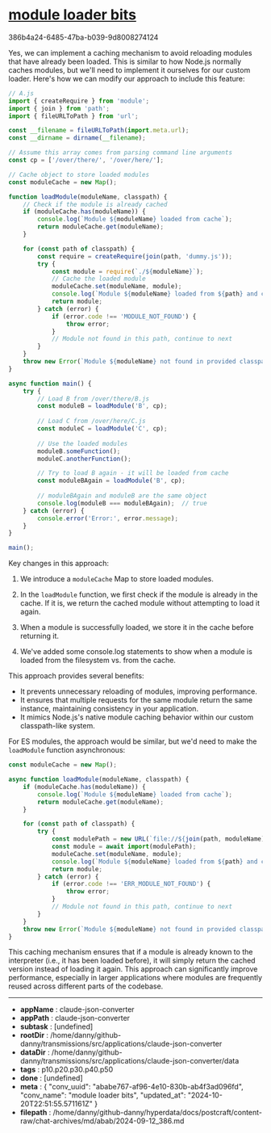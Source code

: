 # [module loader bits](https://claude.ai/chat/ababe767-af96-4e10-830b-ab4f3ad096fd)

386b4a24-6485-47ba-b039-9d8008274124

 Yes, we can implement a caching mechanism to avoid reloading modules that have already been loaded. This is similar to how Node.js normally caches modules, but we'll need to implement it ourselves for our custom loader. Here's how we can modify our approach to include this feature:

```javascript
// A.js
import { createRequire } from 'module';
import { join } from 'path';
import { fileURLToPath } from 'url';

const __filename = fileURLToPath(import.meta.url);
const __dirname = dirname(__filename);

// Assume this array comes from parsing command line arguments
const cp = ['/over/there/', '/over/here/'];

// Cache object to store loaded modules
const moduleCache = new Map();

function loadModule(moduleName, classpath) {
    // Check if the module is already cached
    if (moduleCache.has(moduleName)) {
        console.log(`Module ${moduleName} loaded from cache`);
        return moduleCache.get(moduleName);
    }

    for (const path of classpath) {
        const require = createRequire(join(path, 'dummy.js'));
        try {
            const module = require(`./${moduleName}`);
            // Cache the loaded module
            moduleCache.set(moduleName, module);
            console.log(`Module ${moduleName} loaded from ${path} and cached`);
            return module;
        } catch (error) {
            if (error.code !== 'MODULE_NOT_FOUND') {
                throw error;
            }
            // Module not found in this path, continue to next
        }
    }
    throw new Error(`Module ${moduleName} not found in provided classpath`);
}

async function main() {
    try {
        // Load B from /over/there/B.js
        const moduleB = loadModule('B', cp);
        
        // Load C from /over/here/C.js
        const moduleC = loadModule('C', cp);
        
        // Use the loaded modules
        moduleB.someFunction();
        moduleC.anotherFunction();

        // Try to load B again - it will be loaded from cache
        const moduleBAgain = loadModule('B', cp);
        
        // moduleBAgain and moduleB are the same object
        console.log(moduleB === moduleBAgain);  // true
    } catch (error) {
        console.error('Error:', error.message);
    }
}

main();
```

Key changes in this approach:

1. We introduce a `moduleCache` Map to store loaded modules.

2. In the `loadModule` function, we first check if the module is already in the cache. If it is, we return the cached module without attempting to load it again.

3. When a module is successfully loaded, we store it in the cache before returning it.

4. We've added some console.log statements to show when a module is loaded from the filesystem vs. from the cache.

This approach provides several benefits:

- It prevents unnecessary reloading of modules, improving performance.
- It ensures that multiple requests for the same module return the same instance, maintaining consistency in your application.
- It mimics Node.js's native module caching behavior within our custom classpath-like system.

For ES modules, the approach would be similar, but we'd need to make the `loadModule` function asynchronous:

```javascript
const moduleCache = new Map();

async function loadModule(moduleName, classpath) {
    if (moduleCache.has(moduleName)) {
        console.log(`Module ${moduleName} loaded from cache`);
        return moduleCache.get(moduleName);
    }

    for (const path of classpath) {
        try {
            const modulePath = new URL(`file://${join(path, moduleName)}.js`).href;
            const module = await import(modulePath);
            moduleCache.set(moduleName, module);
            console.log(`Module ${moduleName} loaded from ${path} and cached`);
            return module;
        } catch (error) {
            if (error.code !== 'ERR_MODULE_NOT_FOUND') {
                throw error;
            }
            // Module not found in this path, continue to next
        }
    }
    throw new Error(`Module ${moduleName} not found in provided classpath`);
}
```

This caching mechanism ensures that if a module is already known to the interpreter (i.e., it has been loaded before), it will simply return the cached version instead of loading it again. This approach can significantly improve performance, especially in larger applications where modules are frequently reused across different parts of the codebase.

---

* **appName** : claude-json-converter
* **appPath** : claude-json-converter
* **subtask** : [undefined]
* **rootDir** : /home/danny/github-danny/transmissions/src/applications/claude-json-converter
* **dataDir** : /home/danny/github-danny/transmissions/src/applications/claude-json-converter/data
* **tags** : p10.p20.p30.p40.p50
* **done** : [undefined]
* **meta** : {
  "conv_uuid": "ababe767-af96-4e10-830b-ab4f3ad096fd",
  "conv_name": "module loader bits",
  "updated_at": "2024-10-20T22:51:55.571161Z"
}
* **filepath** : /home/danny/github-danny/hyperdata/docs/postcraft/content-raw/chat-archives/md/abab/2024-09-12_386.md